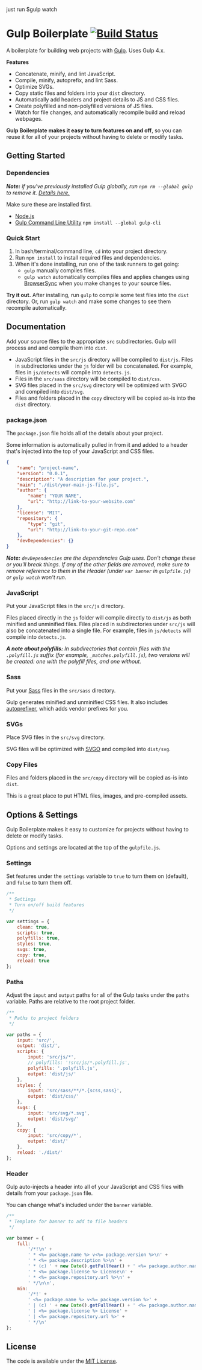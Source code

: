 just run $gulp watch 




# Gulp Boilerplate [![Build Status](https://travis-ci.org/cferdinandi/gulp-boilerplate.svg)](https://travis-ci.org/cferdinandi/gulp-boilerplate)

A boilerplate for building web projects with [Gulp](https://gulpjs.com/). Uses Gulp 4.x.

**Features**

- Concatenate, minify, and lint JavaScript.
- Compile, minify, autoprefix, and lint Sass.
- Optimize SVGs.
- Copy static files and folders into your `dist` directory.
- Automatically add headers and project details to JS and CSS files.
- Create polyfilled and non-polyfilled versions of JS files.
- Watch for file changes, and automatically recompile build and reload webpages.

**Gulp Boilerplate makes it easy to turn features on and off**, so you can reuse it for all of your projects without having to delete or modify tasks.



## Getting Started

### Dependencies

*__Note:__ if you've previously installed Gulp globally, run `npm rm --global gulp` to remove it. [Details here.](https://medium.com/gulpjs/gulp-sips-command-line-interface-e53411d4467)*

Make sure these are installed first.

- [Node.js](http://nodejs.org)
- [Gulp Command Line Utility](http://gulpjs.com) `npm install --global gulp-cli`

### Quick Start

1. In bash/terminal/command line, `cd` into your project directory.
2. Run `npm install` to install required files and dependencies.
3. When it's done installing, run one of the task runners to get going:
	- `gulp` manually compiles files.
	- `gulp watch` automatically compiles files and applies changes using [BrowserSync](https://browsersync.io/) when you make changes to your source files.

**Try it out.** After installing, run `gulp` to compile some test files into the `dist` directory. Or, run `gulp watch` and make some changes to see them recompile automatically.



## Documentation

Add your source files to the appropriate `src` subdirectories. Gulp will process and and compile them into `dist`.

- JavaScript files in the `src/js` directory will be compiled to `dist/js`. Files in subdirectories under the `js` folder will be concatenated. For example, files in `js/detects` will compile into `detects.js`.
- Files in the `src/sass` directory will be compiled to `dist/css`.
- SVG files placed in the `src/svg` directory will be optimized with SVGO and compiled into `dist/svg`.
- Files and folders placed in the `copy` directory will be copied as-is into the `dist` directory.

### package.json

The `package.json` file holds all of the details about your project.

Some information is automatically pulled in from it and added to a header that's injected into the top of your JavaScript and CSS files.

```json
{
	"name": "project-name",
	"version": "0.0.1",
	"description": "A description for your project.",
	"main": "./dist/your-main-js-file.js",
	"author": {
		"name": "YOUR NAME",
		"url": "http://link-to-your-website.com"
	},
	"license": "MIT",
	"repository": {
		"type": "git",
		"url": "http://link-to-your-git-repo.com"
	},
	"devDependencies": {}
}
```

*__Note:__ `devDependencies` are the dependencies Gulp uses. Don't change these or you'll break things. If any of the other fields are removed, make sure to remove reference to them in the Header (under `var banner` in `gulpfile.js`) or `gulp watch` won't run.*

### JavaScript

Put your JavaScript files in the `src/js` directory.

Files placed directly in the `js` folder will compile directly to `dist/js` as both minified and unminified files. Files placed in subdirectories under `src/js` will also be concatenated into a single file. For example, files in `js/detects` will compile into `detects.js`.

*__A note about polyfills:__ In subdirectories that contain files with the `.polyfill.js` suffix (for example, `_matches.polyfill.js`), two versions will be created: one with the polyfill files, and one without.*

### Sass

Put your [Sass](https://sass-lang.com/) files in the `src/sass` directory.

Gulp generates minified and unminified CSS files. It also includes [autoprefixer](https://github.com/postcss/autoprefixer), which adds vendor prefixes for you.

### SVGs

Place SVG files in the `src/svg` directory.

SVG files will be optimized with [SVGO](https://github.com/svg/svgo) and compiled into `dist/svg`.

### Copy Files

Files and folders placed in the `src/copy` directory will be copied as-is into `dist`.

This is a great place to put HTML files, images, and pre-compiled assets.



## Options & Settings

Gulp Boilerplate makes it easy to customize for projects without having to delete or modify tasks.

Options and settings are located at the top of the `gulpfile.js`.

### Settings

Set features under the `settings` variable to `true` to turn them on (default), and `false` to turn them off.

```js
/**
 * Settings
 * Turn on/off build features
 */

var settings = {
	clean: true,
	scripts: true,
	polyfills: true,
	styles: true,
	svgs: true,
	copy: true,
	reload: true
};
```

### Paths

Adjust the `input` and `output` paths for all of the Gulp tasks under the `paths` variable. Paths are relative to the root project folder.

```js
/**
 * Paths to project folders
 */

var paths = {
	input: 'src/',
	output: 'dist/',
	scripts: {
		input: 'src/js/*',
		// polyfills: '!src/js/*.polyfill.js',
		polyfills: '.polyfill.js',
		output: 'dist/js/'
	},
	styles: {
		input: 'src/sass/**/*.{scss,sass}',
		output: 'dist/css/'
	},
	svgs: {
		input: 'src/svg/*.svg',
		output: 'dist/svg/'
	},
	copy: {
		input: 'src/copy/*',
		output: 'dist/'
	},
	reload: './dist/'
};
```

### Header

Gulp auto-injects a header into all of your JavaScript and CSS files with details from your `package.json` file.

You can change what's included under the `banner` variable.

```js
/**
 * Template for banner to add to file headers
 */

var banner = {
	full:
		'/*!\n' +
		' * <%= package.name %> v<%= package.version %>\n' +
		' * <%= package.description %>\n' +
		' * (c) ' + new Date().getFullYear() + ' <%= package.author.name %>\n' +
		' * <%= package.license %> License\n' +
		' * <%= package.repository.url %>\n' +
		' */\n\n',
	min:
		'/*!' +
		' <%= package.name %> v<%= package.version %>' +
		' | (c) ' + new Date().getFullYear() + ' <%= package.author.name %>' +
		' | <%= package.license %> License' +
		' | <%= package.repository.url %>' +
		' */\n'
};
```



## License

The code is available under the [MIT License](LICENSE.md).
